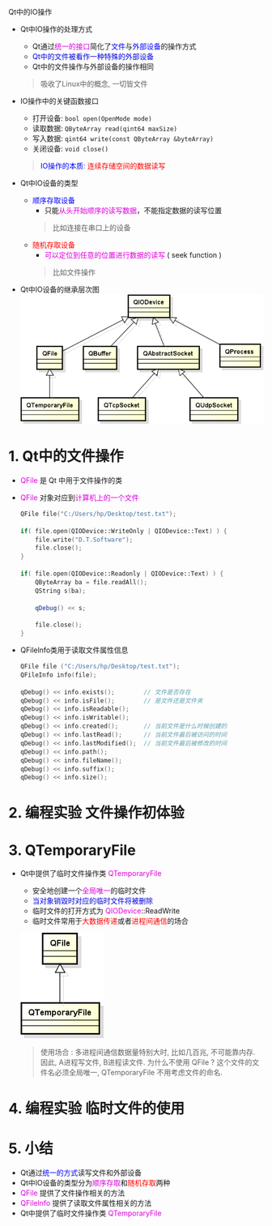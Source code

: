 Qt中的IO操作

- Qt中IO操作的处理方式
    - Qt通过<font color=#d0d>统一的接口</font>简化了<font color=blue>文件</font>与<font color=blue>外部设备</font>的操作方式
    - <font color=#00d>Qt中的文件被看作一种特殊的外部设备</font>
    - Qt中的文件操作与外部设备的操作相同

    > 吸收了Linux中的概念, 一切皆文件

- IO操作中的关键函数接口
    - 打开设备: `bool open(OpenMode mode)`
    - 读取数据: `QByteArray read(qint64 maxSize)`
    - 写入数据: `qint64 write(const QByteArray &byteArray)`
    - 关闭设备: `void close()`

    > <font color=blue>IO操作的本质</font>: <font color=red>连续存储空间的数据读写</font>

- Qt中IO设备的类型
    - <font color=blue>顺序存取设备</font>
        - 只能<font color=#d0d>从头开始顺序的读写数据</font>，不能指定数据的读写位置
        > 比如连接在串口上的设备
    - <font color=red>随机存取设备</font>
        - <font color=#d0d>可以定位到任意的位置进行数据的读写</font> ( seek function )
        > 比如文件操作

- Qt中IO设备的继承层次图
    ![](vx_images/032_1.png)

# 1. Qt中的文件操作
- <font color=#d0d>QFile</font> 是 Qt 中用于文件操作的类
- <font color=#d0d>QFile</font> 对象对应到<font color=#d0d>计算机上的一个文件</font>

    ```cpp
    QFile file("C:/Users/hp/Desktop/test.txt");

    if( file.open(QIODevice::WriteOnly | QIODevice::Text) ) {
        file.write("D.T.Software");
        file.close();
    }

    if( file.open(QIODevice::Readonly | QIODevice::Text) ) {
        QByteArray ba = file.readAll();
        QString s(ba);

        qDebug() << s;

        file.close();
    }
    ```
- QFilelnfo类用于读取文件属性信息

    ```c
    QFile file ("C:/Users/hp/Desktop/test.txt");
    QFileInfo info(file);

    qDebug() << info.exists();        // 文件是否存在
    qDebug() << info.isFile();        // 是文件还是文件夹
    qDebug() << info.isReadable();
    qDebug() << info.isWritable();
    qDebug() << info.created();       // 当前文件是什么时候创建的
    qDebug() << info.lastRead();      // 当前文件最后被访问的时间
    qDebug() << info.lastModified();  // 当前文件最后被修改的时间
    qDebug() << info.path();
    qDebug() << info.fileName();
    qDebug() << info.suffix();
    qDebug() << info.size();
    ```

# 2. 编程实验 文件操作初体验

# 3. QTemporaryFile
- Qt中提供了临时文件操作类 <font color=#d0d>QTemporaryFile</font>
    - 安全地创建一个<font color=#d0d>全局唯一</font>的临时文件
    - <font color=#00d>当对象销毀时对应的临时文件将被删除</font>
    - 临时文件的打开方式为 <font color=#d0d>QIODevice</font>::ReadWrite
    - 临时文件常用于<font color=red>大数据传递</font>或者<font color=red>进程间通信</font>的场合

    ![](vx_images/032_2.png)
    > 使用场合 : 多进程间通信数据量特别大时, 比如几百兆, 不可能靠内存. 因此,  A进程写文件, B进程读文件.
    > 为什么不使用 QFile ?
    > 这个文件的文件名必须全局唯一, QTemporaryFile 不用考虑文件的命名.

# 4. 编程实验 临时文件的使用

# 5. 小结
- Qt通过<font color=blue>统一的方式</font>读写文件和外部设备
- Qt中IO设备的类型分为<font color=#d0d>顺序存取</font>和<font color=red>随机存取</font>两种
- <font color=#d0d>QFile</font> 提供了文件操作相关的方法
- <font color=#d0d>QFilelnfo</font> 提供了读取文件属性相关的方法
- Qt中提供了临时文件操作类 <font color=#d0d>QTemporaryFile</font>
